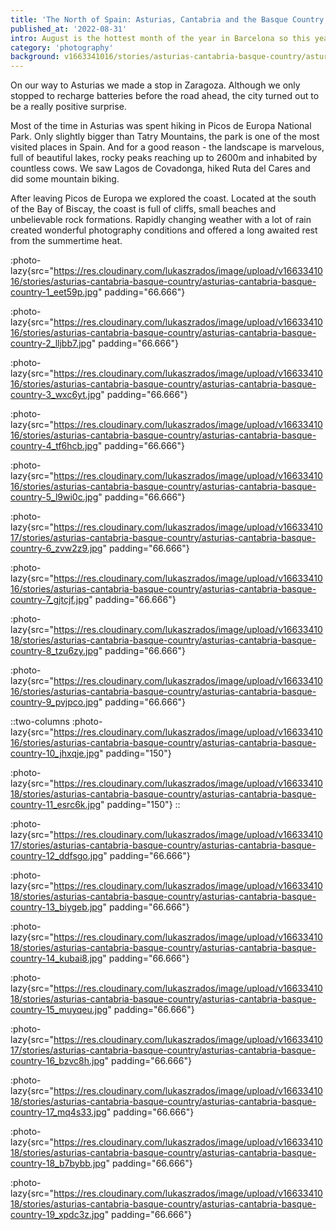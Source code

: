 ```yaml
---
title: 'The North of Spain: Asturias, Cantabria and the Basque Country'
published_at: '2022-08-31'
intro: August is the hottest month of the year in Barcelona so this year we decided to escape the heat by heading north. The weather there is milder, grass always greener and rain happens even in the summertime.
category: 'photography'
background: v1663341016/stories/asturias-cantabria-basque-country/asturias-cantabria-basque-country-7_gjtcjf.jpg
---
```


On our way to Asturias we made a stop in Zaragoza. Although we only stopped to recharge batteries before the road ahead, the city turned out to be a really positive surprise.

Most of the time in Asturias was spent hiking in Picos de Europa National Park. Only slightly bigger than Tatry Mountains, the park is one of the most visited places in Spain. And for a good reason - the landscape is marvelous, full of beautiful lakes, rocky peaks reaching up to 2600m and inhabited by countless cows. We saw Lagos de Covadonga, hiked Ruta del Cares and did some mountain biking. 

After leaving Picos de Europa we explored the coast. Located at the south of the Bay of Biscay, the coast is full of cliffs, small beaches and unbelievable rock formations. Rapidly changing weather with a lot of rain created wonderful photography conditions and offered a long awaited rest from the summertime heat. 

:photo-lazy{src="https://res.cloudinary.com/lukaszrados/image/upload/v1663341016/stories/asturias-cantabria-basque-country/asturias-cantabria-basque-country-1_eet59p.jpg" padding="66.666"}

:photo-lazy{src="https://res.cloudinary.com/lukaszrados/image/upload/v1663341016/stories/asturias-cantabria-basque-country/asturias-cantabria-basque-country-2_lljbb7.jpg" padding="66.666"}

:photo-lazy{src="https://res.cloudinary.com/lukaszrados/image/upload/v1663341016/stories/asturias-cantabria-basque-country/asturias-cantabria-basque-country-3_wxc6yt.jpg" padding="66.666"}

:photo-lazy{src="https://res.cloudinary.com/lukaszrados/image/upload/v1663341016/stories/asturias-cantabria-basque-country/asturias-cantabria-basque-country-4_tf6hcb.jpg" padding="66.666"}

:photo-lazy{src="https://res.cloudinary.com/lukaszrados/image/upload/v1663341016/stories/asturias-cantabria-basque-country/asturias-cantabria-basque-country-5_l9wi0c.jpg" padding="66.666"}

:photo-lazy{src="https://res.cloudinary.com/lukaszrados/image/upload/v1663341017/stories/asturias-cantabria-basque-country/asturias-cantabria-basque-country-6_zvw2z9.jpg" padding="66.666"}

:photo-lazy{src="https://res.cloudinary.com/lukaszrados/image/upload/v1663341016/stories/asturias-cantabria-basque-country/asturias-cantabria-basque-country-7_gjtcjf.jpg" padding="66.666"}

:photo-lazy{src="https://res.cloudinary.com/lukaszrados/image/upload/v1663341018/stories/asturias-cantabria-basque-country/asturias-cantabria-basque-country-8_tzu6zy.jpg" padding="66.666"}

:photo-lazy{src="https://res.cloudinary.com/lukaszrados/image/upload/v1663341016/stories/asturias-cantabria-basque-country/asturias-cantabria-basque-country-9_pvjpco.jpg" padding="66.666"}

::two-columns
:photo-lazy{src="https://res.cloudinary.com/lukaszrados/image/upload/v1663341016/stories/asturias-cantabria-basque-country/asturias-cantabria-basque-country-10_jhxqje.jpg" padding="150"}

:photo-lazy{src="https://res.cloudinary.com/lukaszrados/image/upload/v1663341018/stories/asturias-cantabria-basque-country/asturias-cantabria-basque-country-11_esrc6k.jpg" padding="150"}
::

:photo-lazy{src="https://res.cloudinary.com/lukaszrados/image/upload/v1663341017/stories/asturias-cantabria-basque-country/asturias-cantabria-basque-country-12_ddfsgo.jpg" padding="66.666"}

:photo-lazy{src="https://res.cloudinary.com/lukaszrados/image/upload/v1663341018/stories/asturias-cantabria-basque-country/asturias-cantabria-basque-country-13_biygeb.jpg" padding="66.666"}

:photo-lazy{src="https://res.cloudinary.com/lukaszrados/image/upload/v1663341018/stories/asturias-cantabria-basque-country/asturias-cantabria-basque-country-14_kubai8.jpg" padding="66.666"}

:photo-lazy{src="https://res.cloudinary.com/lukaszrados/image/upload/v1663341018/stories/asturias-cantabria-basque-country/asturias-cantabria-basque-country-15_muyqeu.jpg" padding="66.666"}

:photo-lazy{src="https://res.cloudinary.com/lukaszrados/image/upload/v1663341017/stories/asturias-cantabria-basque-country/asturias-cantabria-basque-country-16_bzvc8h.jpg" padding="66.666"}

:photo-lazy{src="https://res.cloudinary.com/lukaszrados/image/upload/v1663341018/stories/asturias-cantabria-basque-country/asturias-cantabria-basque-country-17_mq4s33.jpg" padding="66.666"}

:photo-lazy{src="https://res.cloudinary.com/lukaszrados/image/upload/v1663341018/stories/asturias-cantabria-basque-country/asturias-cantabria-basque-country-18_b7bybb.jpg" padding="66.666"}

:photo-lazy{src="https://res.cloudinary.com/lukaszrados/image/upload/v1663341018/stories/asturias-cantabria-basque-country/asturias-cantabria-basque-country-19_xpdc3z.jpg" padding="66.666"}
